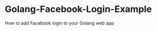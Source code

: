 Golang-Facebook-Login-Example
=============================

How to add Facebook login to your Golang web app
